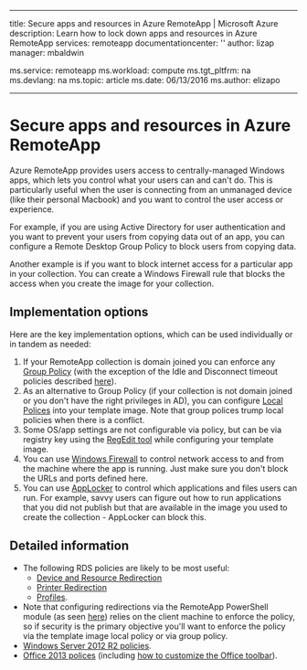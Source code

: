 
---
title: Secure apps and resources in Azure RemoteApp | Microsoft Azure
description: Learn how to lock down apps and resources in Azure RemoteApp
services: remoteapp
documentationcenter: ''
author: lizap
manager: mbaldwin

ms.service: remoteapp
ms.workload: compute
ms.tgt_pltfrm: na
ms.devlang: na
ms.topic: article
ms.date: 06/13/2016
ms.author: elizapo

---
# Secure apps and resources in Azure RemoteApp
Azure RemoteApp provides users access to centrally-managed Windows apps, which lets you control what your users can and can't do.  This is particularly useful when the user is connecting from an unmanaged device (like their personal Macbook) and you want to control the user access or experience.

For example, if you are using Active Directory for user authentication and you want to prevent your users from copying data out of an app, you can configure a Remote Desktop Group Policy to block users from copying data.

Another example is if you want to block internet access for a particular app in your collection. You can create a Windows Firewall rule that blocks the access when you create the image for your collection.

## Implementation options
  Here are the key implementation options, which can be used individually or in tandem as needed:

1. If your RemoteApp collection is domain joined you can enforce any [Group Policy](https://technet.microsoft.com/library/cc725828.aspx) (with the exception of the Idle and Disconnect timeout policies described [here](../azure-subscription-service-limits.md)).
2. As an alternative to Group Policy (if your collection is not domain joined or you don't have the right privileges in AD), you can configure [Local Polices](https://technet.microsoft.com/library/cc775702.aspx) into your template image.  Note that group polices trump local policies when there is a conflict.
3. Some OS/app settings are not configurable via policy, but can be via registry key using the [RegEdit tool](remoteapp-hybridtrouble.md) while configuring your template image.
4. You can use [Windows Firewall](http://windows.microsoft.com/en-US/windows-8/Windows-Firewall-from-start-to-finish) to control network access to and from the machine where the app is running. Just make sure you don't block the URLs and ports defined here.
5. You can use [AppLocker](https://technet.microsoft.com/library/hh831440.aspx) to control which applications and files users can run. For example, savvy users can figure out how to run applications that you did not publish but that are available in the image you used to create the collection - AppLocker can block this.

## Detailed information
* The following RDS policies are likely to be most useful:
  * [Device and Resource Redirection](https://technet.microsoft.com/library/ee791794.aspx)
  * [Printer Redirection](https://technet.microsoft.com/library/ee791784.aspx)
  * [Profiles](https://technet.microsoft.com/library/ee791865.aspx).
* Note that configuring redirections via the RemoteApp PowerShell module (as seen [here](remoteapp-redirection.md)) relies on the client machine to enforce the policy, so if security is the primary objective you'll want to enforce the policy via the template image local policy or via group policy.
* [Windows Server 2012 R2 policies](https://technet.microsoft.com/library/hh831791.aspx).
* [Office 2013 polices](https://technet.microsoft.com/library/cc178969.aspx) (including [how to customize the Office toolbar](https://technet.microsoft.com/library/cc179143.aspx)).

